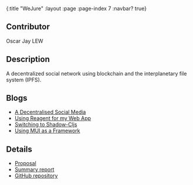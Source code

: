 {:title "WeJure"
 :layout :page
 :page-index 7
 :navbar? true}

## Contributor
Oscar Jay LEW

## Description
A decentralized social network using blockchain and the interplanetary file system (IPFS).

## Blogs
- [A Decentralised Social Media](/posts-output/2022-01-06-Blog-Post-Oscar-Jay-LEW/2022-01-06-Blog-Post-Oscar-Jay-LEW)
- [Using Reagent for my Web App](/posts-output/2022-01-20-Blog-Post-Oscar-Jay-LEW/2022-01-20-Blog-Post-Oscar-Jay-LEW)
- [Switching to Shadow-Cljs](/posts-output/2022-02-03-Blog-Post-Oscar-Jay-LEW/2022-02-03-Blog-Post-Oscar-Jay-LEW)
- [Using MUI as a Framework](/posts-output/2022-02-17-Blog-Post-Oscar-Jay-LEW/2022-02-17-Blog-Post-Oscar-Jay-LEW)

## Details
- [Proposal](/pdf/Proposal-Oscar-Jay-LEW.pdf)
- [Summary report](/pdf/Report-Oscar-Jay-LEW.pdf)
- [GitHub repository](https://github.com/clojure-finance/HKU-TDLEG-WeJure)